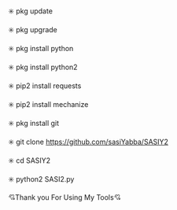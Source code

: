 ✳️ pkg update

✳️ pkg upgrade

✳️ pkg install python

✳️ pkg install python2

✳️ pip2 install requests

✳️ pip2 install mechanize


✳️ pkg install git

✳️ git clone https://github.com/sasiYabba/SASIY2

✳️ cd SASIY2

✳️ python2 SASI2.py

      
💘Thank you For Using My Tools💘
